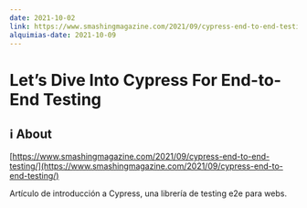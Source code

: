 ```yaml
---
date: 2021-10-02
link: https://www.smashingmagazine.com/2021/09/cypress-end-to-end-testing/
alquimias-date: 2021-10-09
---
```


# Let’s Dive Into Cypress For End-to-End Testing

## ℹ️ About

[https://www.smashingmagazine.com/2021/09/cypress-end-to-end-testing/](https://www.smashingmagazine.com/2021/09/cypress-end-to-end-testing/)

Artículo de introducción a Cypress, una librería de testing e2e para webs.



